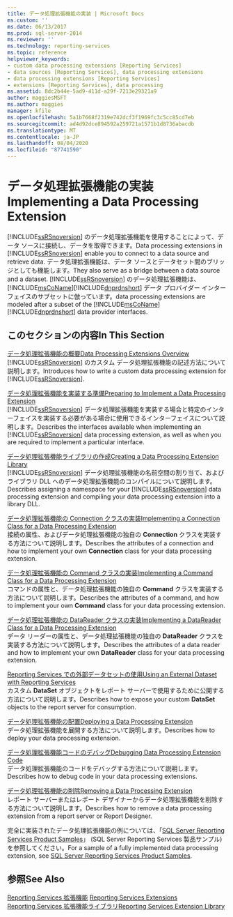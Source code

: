 ```yaml
---
title: データ処理拡張機能の実装 | Microsoft Docs
ms.custom: ''
ms.date: 06/13/2017
ms.prod: sql-server-2014
ms.reviewer: ''
ms.technology: reporting-services
ms.topic: reference
helpviewer_keywords:
- custom data processing extensions [Reporting Services]
- data sources [Reporting Services], data processing extensions
- data processing extensions [Reporting Services]
- extensions [Reporting Services], data processing
ms.assetid: 8dc2b44e-5ad9-411d-a29f-7213e29321a9
author: maggiesMSFT
ms.author: maggies
manager: kfile
ms.openlocfilehash: 5a1b7668f2319e742dcf3f1969fc3c5cc85cd7eb
ms.sourcegitcommit: ad4d92dce894592a259721a1571b1d8736abacdb
ms.translationtype: MT
ms.contentlocale: ja-JP
ms.lasthandoff: 08/04/2020
ms.locfileid: "87741590"
---
```

# <a name="implementing-a-data-processing-extension"></a><span data-ttu-id="590c7-102">データ処理拡張機能の実装</span><span class="sxs-lookup"><span data-stu-id="590c7-102">Implementing a Data Processing Extension</span></span>
  <span data-ttu-id="590c7-103">[!INCLUDE[ssRSnoversion](../../../includes/ssrsnoversion-md.md)] のデータ処理拡張機能を使用することによって、データ ソースに接続し、データを取得できます。</span><span class="sxs-lookup"><span data-stu-id="590c7-103">Data processing extensions in [!INCLUDE[ssRSnoversion](../../../includes/ssrsnoversion-md.md)] enable you to connect to a data source and retrieve data.</span></span> <span data-ttu-id="590c7-104">データ処理拡張機能は、データ ソースとデータセット間のブリッジとしても機能します。</span><span class="sxs-lookup"><span data-stu-id="590c7-104">They also serve as a bridge between a data source and a dataset.</span></span> [!INCLUDE[ssRSnoversion](../../../includes/ssrsnoversion-md.md)] <span data-ttu-id="590c7-105">のデータ処理拡張機能は、[!INCLUDE[msCoName](../../../includes/msconame-md.md)][!INCLUDE[dnprdnshort](../../../includes/dnprdnshort-md.md)] データ プロバイダー インターフェイスのサブセットに倣っています。</span><span class="sxs-lookup"><span data-stu-id="590c7-105">data processing extensions are modeled after a subset of the [!INCLUDE[msCoName](../../../includes/msconame-md.md)] [!INCLUDE[dnprdnshort](../../../includes/dnprdnshort-md.md)] data provider interfaces.</span></span>  
  
## <a name="in-this-section"></a><span data-ttu-id="590c7-106">このセクションの内容</span><span class="sxs-lookup"><span data-stu-id="590c7-106">In This Section</span></span>  
 [<span data-ttu-id="590c7-107">データ処理拡張機能の概要</span><span class="sxs-lookup"><span data-stu-id="590c7-107">Data Processing Extensions Overview</span></span>](data-processing-extensions-overview.md)  
 <span data-ttu-id="590c7-108">[!INCLUDE[ssRSnoversion](../../../includes/ssrsnoversion-md.md)] のカスタム データ処理拡張機能の記述方法について説明します。</span><span class="sxs-lookup"><span data-stu-id="590c7-108">Introduces how to write a custom data processing extension for [!INCLUDE[ssRSnoversion](../../../includes/ssrsnoversion-md.md)].</span></span>  
  
 [<span data-ttu-id="590c7-109">データ処理拡張機能を実装する準備</span><span class="sxs-lookup"><span data-stu-id="590c7-109">Preparing to Implement a Data Processing Extension</span></span>](preparing-to-implement-a-data-processing-extension.md)  
 <span data-ttu-id="590c7-110">[!INCLUDE[ssRSnoversion](../../../includes/ssrsnoversion-md.md)] データ処理拡張機能を実装する場合と特定のインターフェイスを実装する必要がある場合に使用できるインターフェイスについて説明します。</span><span class="sxs-lookup"><span data-stu-id="590c7-110">Describes the interfaces available when implementing an [!INCLUDE[ssRSnoversion](../../../includes/ssrsnoversion-md.md)] data processing extension, as well as when you are required to implement a particular interface.</span></span>  
  
 [<span data-ttu-id="590c7-111">データ処理拡張機能ライブラリの作成</span><span class="sxs-lookup"><span data-stu-id="590c7-111">Creating a Data Processing Extension Library</span></span>](creating-a-data-processing-extension-library.md)  
 <span data-ttu-id="590c7-112">[!INCLUDE[ssRSnoversion](../../../includes/ssrsnoversion-md.md)] データ処理拡張機能の名前空間の割り当て、およびライブラリ DLL へのデータ処理拡張機能のコンパイルについて説明します。</span><span class="sxs-lookup"><span data-stu-id="590c7-112">Describes assigning a namespace for your [!INCLUDE[ssRSnoversion](../../../includes/ssrsnoversion-md.md)] data processing extension and compiling your data processing extension into a library DLL.</span></span>  
  
 [<span data-ttu-id="590c7-113">データ処理拡張機能の Connection クラスの実装</span><span class="sxs-lookup"><span data-stu-id="590c7-113">Implementing a Connection Class for a Data Processing Extension</span></span>](implementing-a-connection-class-for-a-data-processing-extension.md)  
 <span data-ttu-id="590c7-114">接続の属性、およびデータ処理拡張機能の独自の **Connection** クラスを実装する方法について説明します。</span><span class="sxs-lookup"><span data-stu-id="590c7-114">Describes the attributes of a connection and how to implement your own **Connection** class for your data processing extension.</span></span>  
  
 [<span data-ttu-id="590c7-115">データ処理拡張機能の Command クラスの実装</span><span class="sxs-lookup"><span data-stu-id="590c7-115">Implementing a Command Class for a Data Processing Extension</span></span>](implementing-a-command-class-for-a-data-processing-extension.md)  
 <span data-ttu-id="590c7-116">コマンドの属性と、データ処理拡張機能の独自の **Command** クラスを実装する方法について説明します。</span><span class="sxs-lookup"><span data-stu-id="590c7-116">Describes the attributes of a command, and how to implement your own **Command** class for your data processing extension.</span></span>  
  
 [<span data-ttu-id="590c7-117">データ処理拡張機能の DataReader クラスの実装</span><span class="sxs-lookup"><span data-stu-id="590c7-117">Implementing a DataReader Class for a Data Processing Extension</span></span>](implementing-a-datareader-class-for-a-data-processing-extension.md)  
 <span data-ttu-id="590c7-118">データ リーダーの属性と、データ処理拡張機能の独自の **DataReader** クラスを実装する方法について説明します。</span><span class="sxs-lookup"><span data-stu-id="590c7-118">Describes the attributes of a data reader and how to implement your own **DataReader** class for your data processing extension.</span></span>  
  
 [<span data-ttu-id="590c7-119">Reporting Services での外部データセットの使用</span><span class="sxs-lookup"><span data-stu-id="590c7-119">Using an External Dataset with Reporting Services</span></span>](using-an-external-dataset-with-reporting-services.md)  
 <span data-ttu-id="590c7-120">カスタム **DataSet** オブジェクトをレポート サーバーで使用するために公開する方法について説明します。</span><span class="sxs-lookup"><span data-stu-id="590c7-120">Describes how to expose your custom **DataSet** objects to the report server for consumption.</span></span>  
  
 [<span data-ttu-id="590c7-121">データ処理拡張機能の配置</span><span class="sxs-lookup"><span data-stu-id="590c7-121">Deploying a Data Processing Extension</span></span>](deploying-a-data-processing-extension.md)  
 <span data-ttu-id="590c7-122">データ処理拡張機能を展開する方法について説明します。</span><span class="sxs-lookup"><span data-stu-id="590c7-122">Describes how to deploy your data processing extension.</span></span>  
  
 [<span data-ttu-id="590c7-123">データ処理拡張機能コードのデバッグ</span><span class="sxs-lookup"><span data-stu-id="590c7-123">Debugging Data Processing Extension Code</span></span>](debugging-data-processing-extension-code.md)  
 <span data-ttu-id="590c7-124">データ処理拡張機能のコードをデバッグする方法について説明します。</span><span class="sxs-lookup"><span data-stu-id="590c7-124">Describes how to debug code in your data processing extensions.</span></span>  
  
 [<span data-ttu-id="590c7-125">データ処理拡張機能の削除</span><span class="sxs-lookup"><span data-stu-id="590c7-125">Removing a Data Processing Extension</span></span>](removing-a-data-processing-extension.md)  
 <span data-ttu-id="590c7-126">レポート サーバーまたはレポート デザイナーからデータ処理拡張機能を削除する方法について説明します。</span><span class="sxs-lookup"><span data-stu-id="590c7-126">Describes how to remove a data processing extension from a report server or Report Designer.</span></span>  
  
 <span data-ttu-id="590c7-127">完全に実装されたデータ処理拡張機能の例については、「[SQL Server Reporting Services Product Samples](https://go.microsoft.com/fwlink/?LinkId=177889)」 (SQL Server Reporting Services 製品サンプル) を参照してください。</span><span class="sxs-lookup"><span data-stu-id="590c7-127">For a sample of a fully implemented data processing extension, see [SQL Server Reporting Services Product Samples](https://go.microsoft.com/fwlink/?LinkId=177889).</span></span>  
  
## <a name="see-also"></a><span data-ttu-id="590c7-128">参照</span><span class="sxs-lookup"><span data-stu-id="590c7-128">See Also</span></span>  
 <span data-ttu-id="590c7-129">[Reporting Services 拡張機能](../reporting-services-extensions.md) </span><span class="sxs-lookup"><span data-stu-id="590c7-129">[Reporting Services Extensions](../reporting-services-extensions.md) </span></span>  
 [<span data-ttu-id="590c7-130">Reporting Services 拡張機能ライブラリ</span><span class="sxs-lookup"><span data-stu-id="590c7-130">Reporting Services Extension Library</span></span>](../reporting-services-extension-library.md)  
  
  
